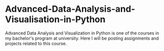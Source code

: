 # Advanced-Data-Analysis-and-Visualisation-in-Python
Advanced Data Analysis and Visualization in Python is one of the courses in my bachelor's program at university. Here I will be posting assignments and projects related to this course.
